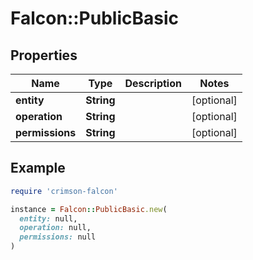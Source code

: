 # Falcon::PublicBasic

## Properties

| Name | Type | Description | Notes |
| ---- | ---- | ----------- | ----- |
| **entity** | **String** |  | [optional] |
| **operation** | **String** |  | [optional] |
| **permissions** | **String** |  | [optional] |

## Example

```ruby
require 'crimson-falcon'

instance = Falcon::PublicBasic.new(
  entity: null,
  operation: null,
  permissions: null
)
```

